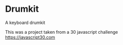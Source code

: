 # Drumkit
A keyboard drumkit

This was a project taken from a 30 javascript challenge
https://javascript30.com
